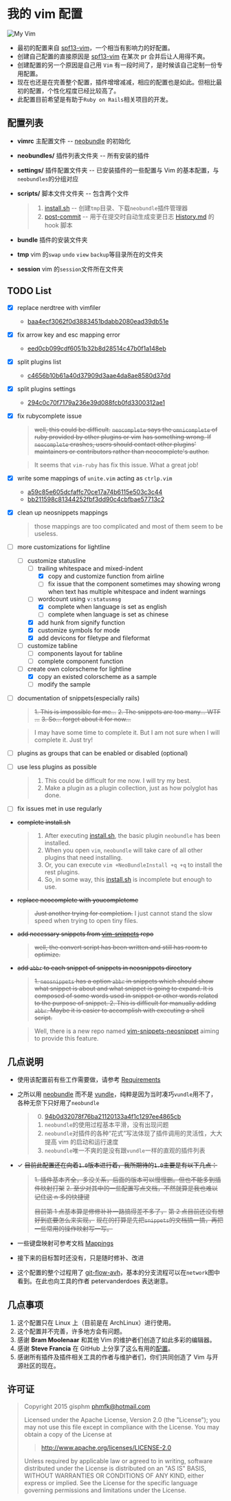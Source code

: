 # 我的 vim 配置

![My Vim](docs/startup.png)

+ 最初的配置来自 [spf13-vim][1]，一个相当有影响力的好配置。
+ 创建自己配置的直接原因是 [spf13-vim][1] 在某次 pr 合并后让人用得不爽。
+ 创建配置的另一个原因是自己用 `Vim` 有一段时间了，是时候该自己定制一份专用配置。
+ 现在也还是在完善整个配置，插件增增减减，相应的配置也是如此。但相比最初的配置，个性化程度已经比较高了。
+ 此配置目前希望是有助于`Ruby on Rails`相关项目的开发。


## 配置列表
+ __vimrc__ 主配置文件 -- [neobundle][4] 的初始化

+ __neobundles/__ 插件列表文件夹 -- 所有安装的插件

+ __settings/__ 插件配置文件夹 -- 已安装插件的一些配置与 Vim 的基本配置，与`neobundles`的分组对应

+ __scripts/__ 脚本文件文件夹 -- 包含两个文件
    > 1. [install.sh](scripts/install.sh) -- 创建`tmp`目录、下载`neobundle`插件管理器
    > 2. [post-commit](scripts/post-commit) -- 用于在提交时自动生成变更日志 [History.md](History.md) 的 hook 脚本

+ __bundle__ 插件的安装文件夹

+ __tmp__ vim 的`swap` `undo` `view` `backup`等目录所在的文件夹

+ __session__ vim 的`session`文件所在文件夹


## TODO List
* [x] replace nerdtree with vimfiler
    * [baa4ecf3062f0d3883451bdabb2080ead39db51e](https://github.com/gisphm/myvimrc/commit/baa4ecf3062f0d3883451bdabb2080ead39db51e)

* [x] fix arrow key and esc mapping error
    * [eed0cb099cdf6051b32b8d28514c47b0f1a148eb](https://github.com/gisphm/myvimrc/commit/eed0cb099cdf6051b32b8d28514c47b0f1a148eb)

* [x] split plugins list
    * [c4656b10b61a40d37909d3aae4da8ae8580d37dd](https://github.com/gisphm/myvimrc/commit/c4656b10b61a40d37909d3aae4da8ae8580d37dd)

* [x] split plugins settings
    * [294c0c70f7179a236e39d088fcb0fd3300312ae1](https://github.com/gisphm/myvimrc/commit/294c0c70f7179a236e39d088fcb0fd3300312ae1)

* [x] fix rubycomplete issue

    > ~~well, this could be difficult.~~
    > ~~`neocomplete` says the `omnicomplete` of ruby provided by other plugins or vim~~
    > ~~has something wrong. If `neocomplete` crashes, users should contact other plugins'~~
    > ~~maintainers or contributors rather than neocomplete's author.~~

    > It seems that `vim-ruby` has fix this issue. What a great job!

* [x] write some mappings of `unite.vim` acting as `ctrlp.vim`
    * [a59c85e605dcfaffc70ce17a74b6115e503c3c44](https://github.com/gisphm/myvimrc/commit/a59c85e605dcfaffc70ce17a74b6115e503c3c44)
    * [bb211598c81344252fbf3dd90c4cbfbae57713c2](https://github.com/gisphm/myvimrc/commit/bb211598c81344252fbf3dd90c4cbfbae57713c2)

* [x] clean up neosnippets mappings
    > those mappings are too complicated and most of them seem to be useless.

* [ ] more customizations for lightline
    + [ ] customize statusline
        + [ ] trailing whitespace and mixed-indent
            - [x] copy and customize function from airline
            - [ ] fix issue that the component sometimes may showing wrong when text has multiple whitespace and indent warnings
        + [ ] wordcount using `v:statusmsg`
            - [x] complete when language is set as english
            - [ ] complete when language is set as chinese
        - [x] add hunk from signify function
        - [x] customize symbols for mode
        - [x] add devicons for filetype and fileformat
    + [ ] customize tabline
        - [ ] components layout for tabline
        - [ ] complete component function
    + [ ] create own colorscheme for lightline
        - [x] copy an existed colorscheme as a sample
        - [ ] modify the sample

* [ ] documentation of snippets(especially rails)

    > ~~1. This is impossible for me...~~
    > ~~2. The snippets are too many... WTF ...~~
    > ~~3. So... forget about it for now...~~

    > I may have some time to complete it.
    > But I am not sure when I will complete it.
    > Just try!

* [ ] plugins as groups that can be enabled or disabled (optional)

* [ ] use less plugins as possible

    > 1. This could be difficult for me now. I will try my best.
    > 2. Make a plugin as a plugin collection, just as how polyglot has done.

* [ ] fix issues met in use regularly

* ~~complete install.sh~~

    > 1. After executing [install.sh](scripts/install.sh), the basic plugin `neobundle` has been installed.
    > 2. When you open `vim`, `neobundle` will take care of all other plugins that need installing.
    > 2. Or, you can execute `vim +NeoBundleInstall +q +q` to install the rest plugins.
    > 3. So, in some way, this [install.sh](scripts/install.sh) is incomplete but enough to use.

* ~~replace neocomplete with youcompleteme~~
    > ~~Just another trying for completion.~~
    > I just cannot stand the slow speed when trying to open tiny files.

* ~~add necessary snippets from [vim-snippets][5] repo~~
    > ~~well, the convert script has been written and still has room to optimize.~~

* ~~add `abbr` to each snippet of snippets in neosnippets directory~~
    > ~~1. `neosnippets` has a option `abbr` in snippets which should show what snippet
    >    is about and what snippet is going to expand. It is composed of some words
    >    used in snippet or other words related to the purpose of snippet.
    > 2. This is difficult for manually adding `abbr`. Maybe it is easier to accomplish
    >    with executing a shell script.~~

    > Well, there is a new repo named [vim-snippets-neosnippet][6] aiming to provide this feature.


## 几点说明
+ 使用该配置前有些工作需要做，请参考 [Requirements](docs/Requirements.md)

+ 之所以用 [neobundle][4] 而不是 [vundle][3]，纯粹是因为当时凑巧`vundle`用不了，
    各种无奈下只好用了`neobundle`
    > 0. [94b0d32078f76ba21120133a4f1c1297ee4865cb](https://github.com/gisphm/myvimrc/commit/94b0d32078f76ba21120133a4f1c1297ee4865cb)
    > 1. `neobundle`的使用过程基本平滑，没有出现问题
    > 2. `neobundle`对插件的各种“花式”写法体现了插件调用的灵活性，大大提高 vim 的启动和运行速度
    > 3. `neobundle`唯一不爽的是没有跟`vundle`一样的直观的插件列表

+ ✓ ~~目前此配置还在向着`1.0`版本进行着，我所期待的`1.0`主要是有以下几点：~~

    > ~~1. 插件基本齐全，多没关系，后面的版本可以慢慢删。但也不能多到插件映射打架~~
    > ~~2. 至少对其中的一些配置写点文档，不然就算是我也难以记住这 n 多的快捷键~~
    >
    > ~~目前第 1 点基本算是修修补补一路搞得差不多了，~~
    > ~~第 2 点目前还没有想好到底要怎么来实现，~~
    > ~~现在的打算是先把`snippets`的文档搞一搞，再把一些常用的操作映射写一写。~~

+ 一些键盘映射可参考文档 [Mappings](docs/Mappings.md)

+ 接下来的目标暂时还没有，只是随时修补、改进

+ 这个配置的整个过程用了 [git-flow-avh][7]，基本的分支流程可以在`network`图中看到。在此也向工具的作者 petervanderdoes 表达谢意。


## 几点事项
1. 这个配置只在 Linux 上（目前是在 ArchLinux）进行使用。
2. 这个配置并不完善，许多地方会有问题。
3. 感谢 __Bram Moolenaar__ 和其他 Vim 的维护者们创造了如此多彩的编辑器。
3. 感谢 __Steve Francia__ 在 GitHub 上分享了这么有用的[配置][1]。
5. 感谢所有插件及插件相关工具的作者与维护者们，你们共同创造了 Vim 与开源社区的现在。


## 许可证
> Copyright 2015 gisphm <phmfk@hotmail.com>
>
> Licensed under the Apache License, Version 2.0 (the "License");
> you may not use this file except in compliance with the License.
> You may obtain a copy of the License at
>
>> http://www.apache.org/licenses/LICENSE-2.0
>
> Unless required by applicable law or agreed to in writing, software
> distributed under the License is distributed on an "AS IS" BASIS,
> WITHOUT WARRANTIES OR CONDITIONS OF ANY KIND, either express or implied.
> See the License for the specific language governing permissions and
> limitations under the License.

[1]: https://github.com/spf13/spf13-vim.git
[2]: https://github.com/gisphm/myneovimrc.git
[3]: https://github.com/VundleVim/Vundle.vim.git
[4]: https://github.com/Shougo/neobundle.vim.git
[5]: https://github.com/honza/vim-snippets
[6]: https://github.com/gisphm/vim-snippets-neosnippet.git
[7]: https://github.com/petervanderdoes/gitflow-avh
